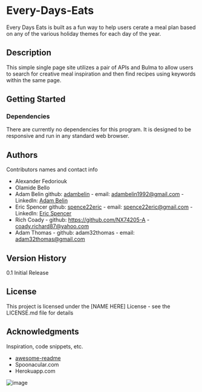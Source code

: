 # Every-Days-Eats

Every Days Eats is built as a fun way to help users cerate a meal plan based on any of the various holiday themes for each day of the year.

## Description

This simple single page site utilizes a pair of APIs and Bulma to allow users to search for creative meal inspiration and then find recipes using keywords within the same page.

## Getting Started

### Dependencies

There are currently no dependencies for this program.  It is designed to be responsive and run in any standard web browser.

## Authors

Contributors names and contact info

* Alexander Fedoriouk
* Olamide Bello
* Adam Belin github: [adambelin](https://github.com/adambelin) - email: adambelin1992@gmail.com - LinkedIn: [Adam Belin](https://www.linkedin.com/in/adam-belin-803112167/)
* Eric Spencer github: [spence22eric](https://github.com/spence22eric) - email: spence22eric@gmail.com - LinkedIn: [Eric Spencer](www.linkedin.com/in/ericspencer22)
* Rich Coady - github: https://github.com/NX74205-A - coady.richard87@yahoo.com
* Adam Thomas - github: adam32thomas - email: adam32thomas@gmail.com

## Version History

0.1
   Initial Release

## License

This project is licensed under the [NAME HERE] License - see the LICENSE.md file for details

## Acknowledgments

Inspiration, code snippets, etc.
* [awesome-readme](https://github.com/matiassingers/awesome-readme)
* Spoonacular.com
* Herokuapp.com

![image](https://user-images.githubusercontent.com/97974201/160715685-131c04ef-6681-4349-b894-b7d87cbe3eb7.png)

